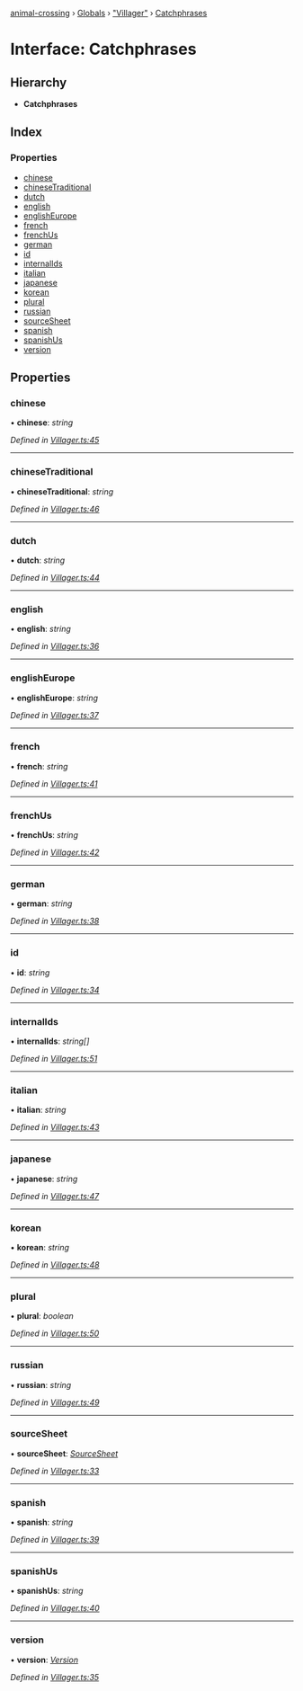 [animal-crossing](../README.md) › [Globals](../globals.md) › ["Villager"](../modules/_villager_.md) › [Catchphrases](_villager_.catchphrases.md)

# Interface: Catchphrases

## Hierarchy

* **Catchphrases**

## Index

### Properties

* [chinese](_villager_.catchphrases.md#chinese)
* [chineseTraditional](_villager_.catchphrases.md#chinesetraditional)
* [dutch](_villager_.catchphrases.md#dutch)
* [english](_villager_.catchphrases.md#english)
* [englishEurope](_villager_.catchphrases.md#englisheurope)
* [french](_villager_.catchphrases.md#french)
* [frenchUs](_villager_.catchphrases.md#frenchus)
* [german](_villager_.catchphrases.md#german)
* [id](_villager_.catchphrases.md#id)
* [internalIds](_villager_.catchphrases.md#internalids)
* [italian](_villager_.catchphrases.md#italian)
* [japanese](_villager_.catchphrases.md#japanese)
* [korean](_villager_.catchphrases.md#korean)
* [plural](_villager_.catchphrases.md#plural)
* [russian](_villager_.catchphrases.md#russian)
* [sourceSheet](_villager_.catchphrases.md#sourcesheet)
* [spanish](_villager_.catchphrases.md#spanish)
* [spanishUs](_villager_.catchphrases.md#spanishus)
* [version](_villager_.catchphrases.md#version)

## Properties

###  chinese

• **chinese**: *string*

*Defined in [Villager.ts:45](https://github.com/Norviah/animal-crossing/blob/4ac4ba9/module/types/Villager.ts#L45)*

___

###  chineseTraditional

• **chineseTraditional**: *string*

*Defined in [Villager.ts:46](https://github.com/Norviah/animal-crossing/blob/4ac4ba9/module/types/Villager.ts#L46)*

___

###  dutch

• **dutch**: *string*

*Defined in [Villager.ts:44](https://github.com/Norviah/animal-crossing/blob/4ac4ba9/module/types/Villager.ts#L44)*

___

###  english

• **english**: *string*

*Defined in [Villager.ts:36](https://github.com/Norviah/animal-crossing/blob/4ac4ba9/module/types/Villager.ts#L36)*

___

###  englishEurope

• **englishEurope**: *string*

*Defined in [Villager.ts:37](https://github.com/Norviah/animal-crossing/blob/4ac4ba9/module/types/Villager.ts#L37)*

___

###  french

• **french**: *string*

*Defined in [Villager.ts:41](https://github.com/Norviah/animal-crossing/blob/4ac4ba9/module/types/Villager.ts#L41)*

___

###  frenchUs

• **frenchUs**: *string*

*Defined in [Villager.ts:42](https://github.com/Norviah/animal-crossing/blob/4ac4ba9/module/types/Villager.ts#L42)*

___

###  german

• **german**: *string*

*Defined in [Villager.ts:38](https://github.com/Norviah/animal-crossing/blob/4ac4ba9/module/types/Villager.ts#L38)*

___

###  id

• **id**: *string*

*Defined in [Villager.ts:34](https://github.com/Norviah/animal-crossing/blob/4ac4ba9/module/types/Villager.ts#L34)*

___

###  internalIds

• **internalIds**: *string[]*

*Defined in [Villager.ts:51](https://github.com/Norviah/animal-crossing/blob/4ac4ba9/module/types/Villager.ts#L51)*

___

###  italian

• **italian**: *string*

*Defined in [Villager.ts:43](https://github.com/Norviah/animal-crossing/blob/4ac4ba9/module/types/Villager.ts#L43)*

___

###  japanese

• **japanese**: *string*

*Defined in [Villager.ts:47](https://github.com/Norviah/animal-crossing/blob/4ac4ba9/module/types/Villager.ts#L47)*

___

###  korean

• **korean**: *string*

*Defined in [Villager.ts:48](https://github.com/Norviah/animal-crossing/blob/4ac4ba9/module/types/Villager.ts#L48)*

___

###  plural

• **plural**: *boolean*

*Defined in [Villager.ts:50](https://github.com/Norviah/animal-crossing/blob/4ac4ba9/module/types/Villager.ts#L50)*

___

###  russian

• **russian**: *string*

*Defined in [Villager.ts:49](https://github.com/Norviah/animal-crossing/blob/4ac4ba9/module/types/Villager.ts#L49)*

___

###  sourceSheet

• **sourceSheet**: *[SourceSheet](../enums/_villager_.sourcesheet.md)*

*Defined in [Villager.ts:33](https://github.com/Norviah/animal-crossing/blob/4ac4ba9/module/types/Villager.ts#L33)*

___

###  spanish

• **spanish**: *string*

*Defined in [Villager.ts:39](https://github.com/Norviah/animal-crossing/blob/4ac4ba9/module/types/Villager.ts#L39)*

___

###  spanishUs

• **spanishUs**: *string*

*Defined in [Villager.ts:40](https://github.com/Norviah/animal-crossing/blob/4ac4ba9/module/types/Villager.ts#L40)*

___

###  version

• **version**: *[Version](../enums/_villager_.version.md)*

*Defined in [Villager.ts:35](https://github.com/Norviah/animal-crossing/blob/4ac4ba9/module/types/Villager.ts#L35)*
